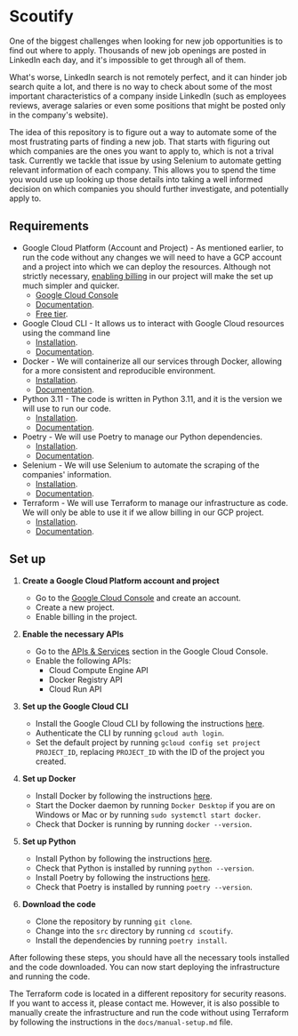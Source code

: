 # Scoutify

One of the biggest challenges when looking for new job opportunities is to find out where to apply. Thousands of new job openings are posted in LinkedIn each day, and it's impossible to get through all of them.

What's worse, LinkedIn search is not remotely perfect, and it can hinder job search quite a lot, and there is no way to check about some of the most important characteristics of a company inside LinkedIn (such as employees reviews, average salaries or even some positions that might be posted only in the company's website).

The idea of this repository is to figure out a way to automate some of the most frustrating parts of finding a new job. That starts with figuring out which companies are the ones you want to apply to, which is not a trival task. Currently we tackle that issue by using Selenium to automate getting relevant information of each company. This allows you to spend the time you would use up looking up those details into taking a well informed decision on which companies you should further investigate, and potentially apply to.

## Requirements

- Google Cloud Platform (Account and Project) - As mentioned earlier, to run the code without any changes we will need to have a GCP account and a project into which we can deploy the resources. Although not strictly necessary, [enabling billing](https://cloud.google.com/billing/docs/how-to/modify-project) in our project will make the set up much simpler and quicker.
  - [Google Cloud Console](https://cloud.google.com)
  - [Documentation](https://cloud.google.com/docs).
  - [Free tier](https://cloud.google.com/free).
- Google Cloud CLI - It allows us to interact with Google Cloud resources using the command line
  - [Installation](https://cloud.google.com/sdk/docs/install).
  - [Documentation](https://cloud.google.com/sdk/gcloud).
- Docker - We will containerize all our services through Docker, allowing for a more consistent and reproducible environment.
  - [Installation](https://docs.docker.com/get-docker/).
  - [Documentation](https://docs.docker.com/).
- Python 3.11 - The code is written in Python 3.11, and it is the version we will use to run our code.
  - [Installation](https://www.python.org/downloads/).
  - [Documentation](https://docs.python.org/3/).
- Poetry - We will use Poetry to manage our Python dependencies.
  - [Installation](https://python-poetry.org/docs/#installation).
  - [Documentation](https://python-poetry.org/docs/).
- Selenium - We will use Selenium to automate the scraping of the companies' information.
  - [Installation](https://selenium-python.readthedocs.io/installation.html).
  - [Documentation](https://selenium-python.readthedocs.io/).
- Terraform - We will use Terraform to manage our infrastructure as code. We will only be able to use it if we allow billing in our GCP project.
  - [Installation](https://learn.hashicorp.com/tutorials/terraform/install-cli).
  - [Documentation](https://learn.hashicorp.com/collections/terraform/gcp-get-started).

 ## Set up

1. **Create a Google Cloud Platform account and project**

   - Go to the [Google Cloud Console](https://cloud.google.com) and create an account.
   - Create a new project.
   - Enable billing in the project.

2. **Enable the necessary APIs**
   - Go to the [APIs & Services](https://console.cloud.google.com/apis/dashboard) section in the Google Cloud Console.
   - Enable the following APIs:
     - Cloud Compute Engine API
     - Docker Registry API
     - Cloud Run API

3. **Set up the Google Cloud CLI**
   - Install the Google Cloud CLI by following the instructions [here](https://cloud.google.com/sdk/docs/install).
   - Authenticate the CLI by running `gcloud auth login`.
   - Set the default project by running `gcloud config set project PROJECT_ID`, replacing `PROJECT_ID` with the ID of the project you created.

4. **Set up Docker**
    - Install Docker by following the instructions [here](https://docs.docker.com/get-docker/).
    - Start the Docker daemon by running `Docker Desktop` if you are on Windows or Mac or by running `sudo systemctl start docker`.
    - Check that Docker is running by running `docker --version`.

5. **Set up Python**
    - Install Python by following the instructions [here](https://www.python.org/downloads/).
    - Check that Python is installed by running `python --version`.
    - Install Poetry by following the instructions [here](https://python-poetry.org/docs/#installation).
    - Check that Poetry is installed by running `poetry --version`.

6. **Download the code**
    - Clone the repository by running `git clone`.
    - Change into the `src` directory by running `cd scoutify`.
    - Install the dependencies by running `poetry install`.

After following these steps, you should have all the necessary tools installed and the code downloaded. You can now start deploying the infrastructure and running the code.

The Terraform code is located in a different repository for security reasons. If you want to access it, please contact me. However, it is also possible to manually create the infrastructure and run the code without using Terraform by following the instructions in the `docs/manual-setup.md` file.
